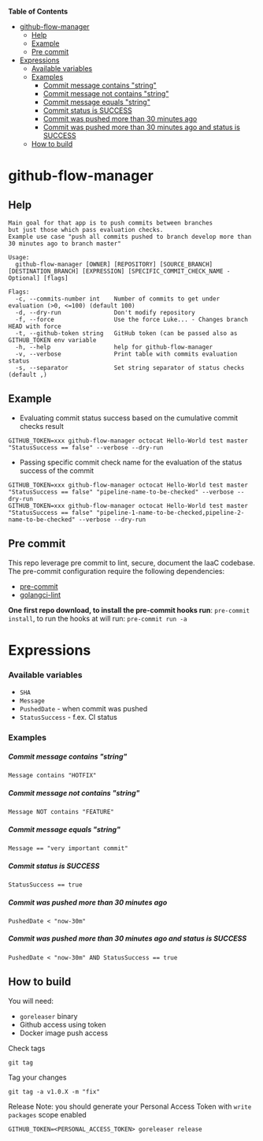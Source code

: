 <!-- START doctoc generated TOC please keep comment here to allow auto update -->
<!-- DON'T EDIT THIS SECTION, INSTEAD RE-RUN doctoc TO UPDATE -->
**Table of Contents**

- [github-flow-manager](#github-flow-manager)
  - [Help](#help)
  - [Example](#example)
  - [Pre commit](#pre-commit)
- [Expressions](#expressions)
    - [Available variables](#available-variables)
    - [Examples](#examples)
        - [Commit message contains "string"](#commit-message-contains-string)
        - [Commit message not contains "string"](#commit-message-not-contains-string)
        - [Commit message equals "string"](#commit-message-equals-string)
        - [Commit status is SUCCESS](#commit-status-is-success)
        - [Commit was pushed more than 30 minutes ago](#commit-was-pushed-more-than-30-minutes-ago)
        - [Commit was pushed more than 30 minutes ago and status is SUCCESS](#commit-was-pushed-more-than-30-minutes-ago-and-status-is-success)
  - [How to build](#how-to-build)

<!-- END doctoc generated TOC please keep comment here to allow auto update -->

# github-flow-manager
## Help

```
Main goal for that app is to push commits between branches
but just those which pass evaluation checks.
Example use case "push all commits pushed to branch develop more than 30 minutes ago to branch master"

Usage:
  github-flow-manager [OWNER] [REPOSITORY] [SOURCE_BRANCH] [DESTINATION_BRANCH] [EXPRESSION] [SPECIFIC_COMMIT_CHECK_NAME - Optional] [flags]

Flags:
  -c, --commits-number int    Number of commits to get under evaluation (>0, <=100) (default 100)
  -d, --dry-run               Don't modify repository
  -f, --force                 Use the force Luke... - Changes branch HEAD with force
  -t, --github-token string   GitHub token (can be passed also as GITHUB_TOKEN env variable
  -h, --help                  help for github-flow-manager
  -v, --verbose               Print table with commits evaluation status
  -s, --separator             Set string separator of status checks (default ,)
```

## Example
- Evaluating commit status success based on the cumulative commit checks result
```
GITHUB_TOKEN=xxx github-flow-manager octocat Hello-World test master "StatusSuccess == false" --verbose --dry-run
```
- Passing specific commit check name for the evaluation of the status success of the commit
```
GITHUB_TOKEN=xxx github-flow-manager octocat Hello-World test master "StatusSuccess == false" "pipeline-name-to-be-checked" --verbose --dry-run
GITHUB_TOKEN=xxx github-flow-manager octocat Hello-World test master "StatusSuccess == false" "pipeline-1-name-to-be-checked,pipeline-2-name-to-be-checked" --verbose --dry-run
```

## Pre commit

This repo leverage pre commit to lint, secure, document the IaaC codebase. The pre-commit configuration require the following dependencies:
- [pre-commit](https://pre-commit.com/#install)
- [golangci-lint](https://golangci-lint.run/usage/install/#local-installation)

**One first repo download, to install the pre-commit hooks run**: `pre-commit install`, to run the hooks at will run: `pre-commit run -a`

# Expressions
### Available variables
 - `SHA`
 - `Message`
 - `PushedDate` - when commit was pushed
 - `StatusSuccess` - f.ex. CI status

### Examples
##### Commit message contains "string"
`Message contains "HOTFIX"`
##### Commit message not contains "string"
`Message NOT contains "FEATURE"`
##### Commit message equals "string"
`Message == "very important commit"`
##### Commit status is SUCCESS
`StatusSuccess == true`
##### Commit was pushed more than 30 minutes ago
`PushedDate < "now-30m"`
##### Commit was pushed more than 30 minutes ago and status is SUCCESS
`PushedDate < "now-30m" AND StatusSuccess == true`

## How to build

You will need:
* `goreleaser` binary
* Github access using token
* Docker image push access

Check tags
```
git tag
```

Tag your changes
```
git tag -a v1.0.X -m "fix"
```

Release
Note: you should generate your Personal Access Token with `write packages` scope enabled
```
GITHUB_TOKEN=<PERSONAL_ACCESS_TOKEN> goreleaser release
```
